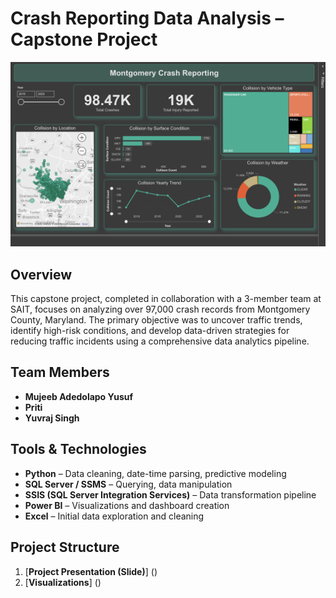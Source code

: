 # Crash Reporting Data Analysis – Capstone Project



<img src="Dashboard Screenshot.png">

## Overview

This capstone project, completed in collaboration with a 3-member team at SAIT, focuses on analyzing over 97,000 crash records from Montgomery County, Maryland. The primary objective was to uncover traffic trends, identify high-risk conditions, and develop data-driven strategies for reducing traffic incidents using a comprehensive data analytics pipeline.

## Team Members

- **Mujeeb Adedolapo Yusuf** 
- **Priti** 
- **Yuvraj Singh**

## Tools & Technologies

- **Python** – Data cleaning, date-time parsing, predictive modeling
- **SQL Server / SSMS** – Querying, data manipulation
- **SSIS (SQL Server Integration Services)** – Data transformation pipeline
- **Power BI** – Visualizations and dashboard creation
- **Excel** – Initial data exploration and cleaning

## Project Structure
1. [**Project Presentation (Slide)**] ()
2. [**Visualizations**] ()


